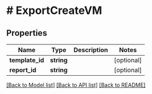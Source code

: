 # # ExportCreateVM

## Properties

Name | Type | Description | Notes
------------ | ------------- | ------------- | -------------
**template_id** | **string** |  | [optional]
**report_id** | **string** |  | [optional]

[[Back to Model list]](../../README.md#models) [[Back to API list]](../../README.md#endpoints) [[Back to README]](../../README.md)

